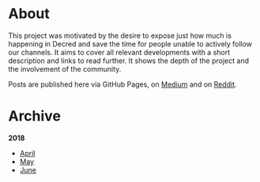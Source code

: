 # About

This project was motivated by the desire to expose just how much is happening in Decred and save the time for people unable to actively follow our channels. It aims to cover all relevant developments with a short description and links to read further. It shows the depth of the project and the involvement of the community.

Posts are published here via GitHub Pages, on [Medium](https://medium.com/decred) and on [Reddit](https://www.reddit.com/r/decred/search?q=decred+journal&restrict_sr=on&t=all&sort=new).

# Archive

__2018__

* [April](journal/201804.md) 
* [May](journal/201805.md)
* [June](journal/201806.md)
